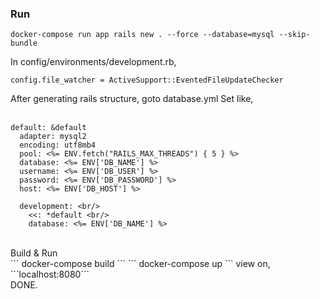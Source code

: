 ### Run<br/>
```
docker-compose run app rails new . --force --database=mysql --skip-bundle
```
In config/environments/development.rb,<br/>
```
config.file_watcher = ActiveSupport::EventedFileUpdateChecker
```
After generating rails structure, goto database.yml
Set like, <br/> <br/>
```
default: &default
  adapter: mysql2
  encoding: utf8mb4 
  pool: <%= ENV.fetch("RAILS_MAX_THREADS") { 5 } %> 
  database: <%= ENV['DB_NAME'] %> 
  username: <%= ENV['DB_USER'] %> 
  password: <%= ENV['DB_PASSWORD'] %> 
  host: <%= ENV['DB_HOST'] %> 
```
```
  development: <br/>
    <<: *default <br/>
    database: <%= ENV['DB_NAME'] %> 
```
<br/>
Build & Run<br/>
```
docker-compose build
```
```
docker-compose up
```
view on,<br/>
```localhost:8080``` <br/>
DONE.
    
           
